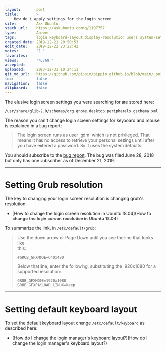 ```yaml
---
layout:       post
title:        >
    How do i apply settings for the login screen
site:         Ask Ubuntu
stack_url:    https://askubuntu.com/q/1197757
type:         Answer
tags:         login keyboard-layout display-resolution users system-settings grub
created_date: 2019-12-21 20:50:53
edit_date:    2019-12-22 23:22:42
votes:        "1 "
favorites:    
views:        "4,769 "
accepted:     
uploaded:     2023-12-31 10:24:11
git_md_url:   https://github.com/pippim/pippim.github.io/blob/main/_posts/2019/2019-12-21-How-do-i-apply-settings-for-the-login-screen.md
toc:          false
navigation:   false
clipboard:    false
---
```


The elusive login screen settings you were searching for are stored here:

``` 
/usr/share/glib-2.0/schemas/org.gnome.desktop.peripherals.gschema.xml
```

The reason you can't change login screen settings for keyboard and mouse is explained in a bug report:

> The login screen runs as user 'gdm' which is not privileged. That  
> means it has no access to retrieve your personal settings until after  
> you have entered a password. So it uses the system defaults.  

You should subscribe to the [bug report][1]. The bug was filed June 28, 2018 but only has one subscriber as of December 21, 2019.


----------

# Setting Grub resolution

The key to changing your login screen resolution is changing grub's resolution:

- [How to change the login screen resolution in Ubuntu 18.04](How to change the login screen resolution in Ubuntu 18.04)

To summarize the link, in `/etc/default/grub`:

> Use the down arrow or Page Down until you see the line that looks like  
> this:  
>   
>     #GRUB_GFXMODE=640x480  
>   
> Below that line, enter the following, substituting the 1920x1080 for a  
> supported resolution:  
>   
>     GRUB_GFXMODE=1920x1080  
>     GRUB_GFXPAYLOAD_LINUX=keep  


----------

# Setting default keyboard layout

To set the default keyboard layout change `/etc/default/keyboard` as described here:

- [How do I change the login manager&#39;s keyboard layout?](How do I change the login manager&#39;s keyboard layout?)


  [1]: https://bugs.launchpad.net/ubuntu/+source/gnome-shell/+bug/1779096
